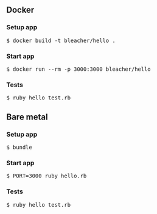 ## Docker

### Setup app

<pre>
$ docker build -t bleacher/hello .
</pre>

### Start app

<pre>
$ docker run --rm -p 3000:3000 bleacher/hello
</pre>

### Tests

<pre>
$ ruby hello_test.rb
</pre>


## Bare metal

### Setup app

<pre>
$ bundle
</pre>

### Start app

<pre>
$ PORT=3000 ruby hello.rb
</pre>

### Tests

<pre>
$ ruby hello_test.rb
</pre>

